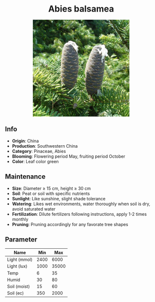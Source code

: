 <h1 align='center'>Abies balsamea</h1>
<p align="center">
    <img 
        align='center'
        width='320'
        src="../images/abies balsamea.png" 
        alt='Abies balsamea' />
</p>

## Info

 - **Origin**: China
 - **Production**: Southwestern China
 - **Category**: Pinaceae, Abies
 - **Blooming**: Flowering period May, fruiting period October
 - **Color**: Leaf color green

## Maintenance

 - **Size**: Diameter ≥ 15 cm, height ≥ 30 cm
 - **Soil**: Peat or soil with specific nutrients
 - **Sunlight**: Like sunshine, slight shade tolerance
 - **Watering**: Likes wet environments, water thoroughly when soil is dry, avoid saturated water
 - **Fertilization**: Dilute fertilizers following instructions, apply 1-2 times monthly
 - **Pruning**: Pruning accordingly for any favorate tree shapes

## Parameter

| Name         | Min  | Max   |
|--------------|------|-------|
| Light (mmol) | 2400 | 6000  |
| Light (lux)  | 1000 | 35000 |
| Temp         | 6    | 35    |
| Humid        | 30   | 80    |
| Soil (moist) | 15   | 60    |
| Soil (ec)    | 350  | 2000  |